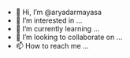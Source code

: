 - 👋 Hi, I’m @aryadarmayasa
- 👀 I’m interested in ...
- 🌱 I’m currently learning ...
- 💞️ I’m looking to collaborate on ...
- 📫 How to reach me ...

<!---
aryadarmayasa/aryadarmayasa is a ✨ special ✨ repository because its `README.md` (this file) appears on your GitHub profile.
You can click the Preview link to take a look at your changes.
--->
